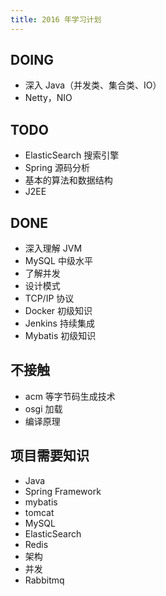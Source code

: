 ```yaml
---
title: 2016 年学习计划
---
```

## DOING

- 深入 Java（并发类、集合类、IO）
- Netty，NIO

## TODO

- ElasticSearch 搜索引擎
- Spring 源码分析
- 基本的算法和数据结构
- J2EE

## DONE

- 深入理解 JVM
- MySQL 中级水平
- 了解并发
- 设计模式
- TCP/IP 协议
- Docker 初级知识
- Jenkins 持续集成
- Mybatis 初级知识

## 不接触

- acm 等字节码生成技术
- osgi 加载
- 编译原理

## 项目需要知识

- Java
- Spring Framework
- mybatis
- tomcat
- MySQL
- ElasticSearch
- Redis
- 架构
- 并发
- Rabbitmq